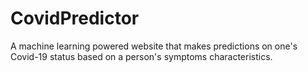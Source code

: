 # CovidPredictor
A machine learning powered website that makes predictions on one's Covid-19 status based on a person's symptoms characteristics.
